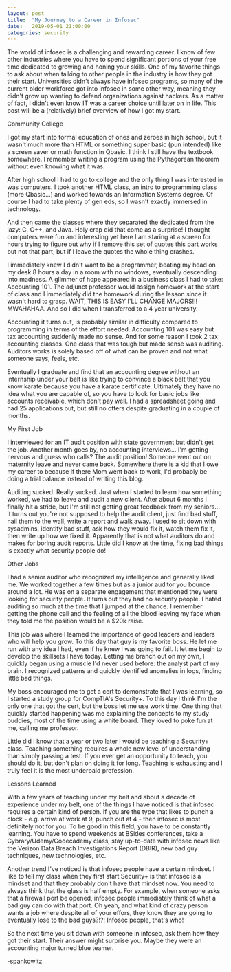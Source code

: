 ```yaml
---
layout: post
title:  "My Journey to a Career in Infosec"
date:   2019-05-01 21:00:00
categories: security
---
```


The world of infosec is a challenging and rewarding career.  I know of few other industries where you have to spend significant portions of your free time dedicated to growing and honing your skills.  One of my favorite things to ask about when talking to other people in the industry is how they got their start.  Universities didn't always have infosec programs, so many of the current older workforce got into infosec in some other way, meaning they didn't grow up wanting to defend organizations against hackers.  As a matter of fact, I didn't even know IT was a career choice until later on in life.  This post will be a (relatively) brief overview of how I got my start. 

Community College

I got my start into formal education of ones and zeroes in high school, but it wasn't much more than HTML or something super basic (pun intended) like a screen saver or math function in Qbasic.  I think I still have the textbook somewhere.  I remember writing a program using the Pythagorean theorem without even knowing what it was.

After high school I had to go to college and the only thing I was interested in was computers.  I took another HTML class, an intro to programming class (more Qbasic...) and worked towards an Information Systems degree.  Of course I had to take plenty of gen eds, so I wasn't exactly immersed in technology.  

And then came the classes where they separated the dedicated from the lazy: C, C++, and Java.  Holy crap did that come as a surprise!  I thought computers were fun and interesting yet here I am staring at a screen for hours trying to figure out why if I remove this set of quotes this part works but not that part, but if I leave the quotes the whole thing crashes.

I immediately knew I didn't want to be a programmer, beating my head on my desk 8 hours a day in a room with no windows, eventually descending into madness.  A glimmer of hope appeared in a business class I had to take: Accounting 101.  The adjunct professor would assign homework at the start of class and I immediately did the homework during the lesson since it wasn't hard to grasp.  WAIT, THIS IS EASY I'LL CHANGE MAJORS!!! MWAHAHAA.  And so I did when I transferred to a 4 year university.

Accounting it turns out, is probably similar in difficulty compared to programming in terms of the effort needed.  Accounting 101 was easy but tax accounting suddenly made no sense.  And for some reason I took 2 tax accounting classes.  One class that was tough but made sense was auditing.  Auditors works is solely based off of what can be proven and not what someone says, feels, etc.

Eventually I graduate and find that an accounting degree without an internship under your belt is like trying to convince a black belt that you know karate because you have a karate certificate.  Ultimately they have no idea what you are capable of, so you have to look for basic jobs like accounts receivable, which don't pay well.  I had a spreadsheet going and had 25 applications out, but still no offers despite graduating in a couple of months.

My First Job

I interviewed for an IT audit position with state government but didn't get the job.  Another month goes by, no accounting interviews... I'm getting nervous and guess who calls?  The audit position!  Someone went out on maternity leave and never came back.  Somewhere there is a kid that I owe my career to because if there Mom went back to work, I'd probably be doing a trial balance instead of writing this blog.

Auditing sucked.  Really sucked.  Just when I started to learn how something worked, we had to leave and audit a new client.  After about 6 months I finally hit a stride, but I'm still not getting great feedback from my seniors... it turns out you're not supposed to help the audit client, just find bad stuff, nail them to the wall, write a report and walk away.  I used to sit down with sysadmins, identify bad stuff, ask how they would fix it, watch them fix it, then write up how we fixed it.  Apparently that is not what auditors do and makes for boring audit reports.  Little did I know at the time, fixing bad things is exactly what security people do!

Other Jobs

I had a senior auditor who recognized my intelligence and generally liked me.  We worked together a few times but as a junior auditor you bounce around a lot.  He was on a separate engagement that mentioned they were looking for security people.  It turns out they had no security people.  I hated auditing so much at the time that I jumped at the chance.  I remember getting the phone call and the feeling of all the blood leaving my face when they told me the position would be a $20k raise.

This job was where I learned the importance of good leaders and leaders who will help you grow.  To this day that guy is my favorite boss.  He let me run with any idea I had, even if he knew I was going to fail.  It let me begin to develop the skillsets I have today.  Letting me branch out on my own, I quickly began using a muscle I'd never used before: the analyst part of my brain.  I recognized patterns and quickly identified anomalies in logs, finding little bad things.

My boss encouraged me to get a cert to demonstrate that I was learning, so I started a study group for CompTIA's Security+.  To this day I think I'm the only one that got the cert, but the boss let me use work time.  One thing that quickly started happening was me explaining the concepts to my study buddies, most of the time using a white board.  They loved to poke fun at me, calling me professor.

Little did I know that a year or two later I would be teaching a Security+ class.  Teaching something requires a whole new level of understanding than simply passing a test.  If you ever get an opportunity to teach, you should do it, but don't plan on doing it for long.  Teaching is exhausting and I truly feel it is the most underpaid profession.

Lessons Learned

With a few years of teaching under my belt and about a decade of experience under my belt, one of the things I have noticed is that infosec requires a certain kind of person.  If you are the type that likes to punch a clock - e.g. arrive at work at 9, punch out at 4 - then infosec is most definitely not for you.  To be good in this field, you have to be constantly learning.  You have to spend weekends at BSides conferences, take a Cybrary/Udemy/Codecademy class, stay up-to-date with infosec news like the Verizon Data Breach Investigations Report (DBIR), new bad guy techniques, new technologies, etc.

Another trend I've noticed is that infosec people have a certain mindset.  I like to tell my class when they first start Security+ is that infosec is a mindset and that they probably don't have that mindset now.  You need to always think that the glass is half empty.  For example, when someone asks that a firewall port be opened, infosec people immediately think of what a bad guy can do with that port.  Oh yeah, and what kind of crazy person wants a job where despite all of your effors, they know they are going to eventually lose to the bad guys?!?!  Infosec people, that's who!

So the next time you sit down with someone in infosec, ask them how they got their start.  Their answer might surprise you.  Maybe they were an accounting major turned blue teamer.

-spankowitz
